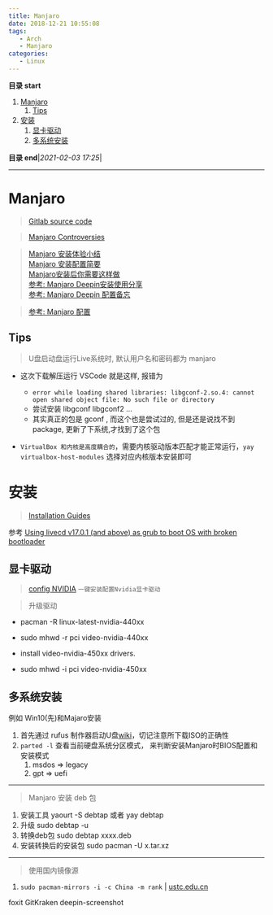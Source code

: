 ```yaml
---
title: Manjaro
date: 2018-12-21 10:55:08
tags: 
   - Arch
   - Manjaro
categories: 
   - Linux
---
```


**目录 start**

1. [Manjaro](#manjaro)
    1. [Tips](#tips)
1. [安装](#安装)
    1. [显卡驱动](#显卡驱动)
    1. [多系统安装](#多系统安装)

**目录 end**|_2021-02-03 17:25_|
****************************************
# Manjaro
> [Gitlab source code](https://gitlab.manjaro.org/explore/groups)  

> [Manjaro Controversies](https://rentry.co/manjaro-controversies)

> [Manjaro 安装体验小结 ](https://michael728.github.io/2019/08/03/linux-manjaro-install/)  
> [Manjaro 安装配置简要](https://blog.csdn.net/ouening/article/details/79633966)  
> [Manjaro安装后你需要这样做](https://www.cnblogs.com/haohao77/p/9034499.html)  
> [参考: Manjaro Deepin安装使用分享](https://zhuanlan.zhihu.com/p/43442012)  
> [参考: Manjaro Deepin 配置备忘](https://yifeitao.com/2019/06/xiaomi-pro-manjaro-deepin)  

> [参考: Manjaro 配置](https://blog.triplez.cn/manjaro-quick-start)  

## Tips
> U盘启动盘运行Live系统时, 默认用户名和密码都为 manjaro

- 这次下载解压运行 VSCode 就是这样, 报错为 
   - `error while loading shared libraries: libgconf-2.so.4: cannot open shared object file: No such file or directory`
   - 尝试安装 libgconf libgconf2 ...
   - 其实真正的包是 gconf , 而这个也是尝试过的,  但是还是说找不到package, 更新了下系统,才找到了这个包

- `VirtualBox 和内核是高度耦合的`，需要内核驱动版本匹配才能正常运行，`yay virtualbox-host-modules` 选择对应内核版本安装即可

# 安装
> [Installation Guides](https://wiki.manjaro.org/index.php?title=Installation_Guides)

参考 [Using livecd v17.0.1 (and above) as grub to boot OS with broken bootloader](https://forum.manjaro.org/t/using-livecd-v17-0-1-and-above-as-grub-to-boot-os-with-broken-bootloader/24916) 

## 显卡驱动

> [config NVIDIA](https://wiki.manjaro.org/index.php?title=Configure_NVIDIA_(non-free)_settings_and_load_them_on_Startup) `一键安装配置Nvidia显卡驱动`

> 升级驱动 
- pacman -R linux-latest-nvidia-440xx
- sudo mhwd -r pci video-nvidia-440xx 

- install video-nvidia-450xx drivers. 
- sudo mhwd -i pci video-nvidia-450xx 

## 多系统安装
例如 Win10(先)和Majaro安装

1. 首先通过 rufus 制作器启动U盘[wiki](https://wiki.manjaro.org/index.php?title=Burn_an_ISO_File)，切记注意所下载ISO的正确性
1. `parted -l` 查看当前硬盘系统分区模式， 来判断安装Manjaro时BIOS配置和安装模式
   1. msdos => legacy 
   1. gpt   => uefi 

************************

> Manjaro 安装 deb 包 

1. 安装工具 yaourt -S debtap  或者  yay debtap
1. 升级 sudo debtap -u
1. 转换deb包 sudo debtap  xxxx.deb
1. 安装转换后的安装包 sudo pacman -U x.tar.xz

************************

> 使用国内镜像源 
1. `sudo pacman-mirrors -i -c China -m rank` | [ustc.edu.cn](http://mirrors.ustc.edu.cn/help/manjaro.html)

foxit GitKraken deepin-screenshot